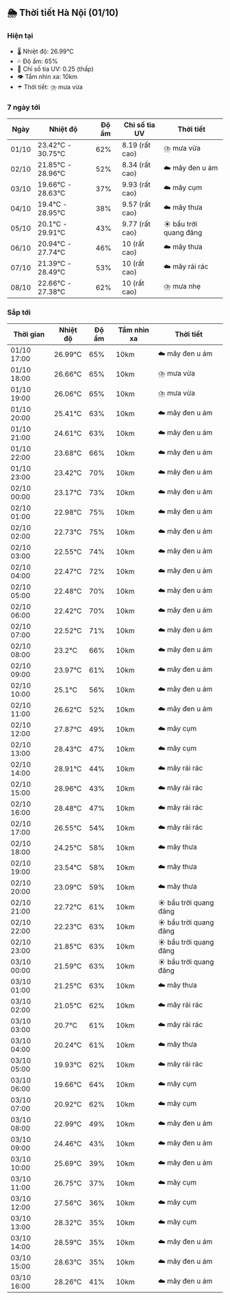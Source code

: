 ## 🌦️ Thời tiết Hà Nội (01/10)

### Hiện tại

- 🌡️ Nhiệt độ: 26.99℃
- 💦 Độ ẩm: 65%
- 🌟 Chỉ số tia UV: 0.25 (thấp)
- 👁️ Tầm nhìn xa: 10km
- ☂️ Thời tiết: ⛈️ mưa vừa

### 7 ngày tới

| Ngày | Nhiệt độ | Độ ẩm | Chỉ số tia UV | Thời tiết |
| --- | --- | --- | --- | --- |
| 01/10 | 23.42℃ - 30.75℃ | 62% | 8.19 (rất cao) | ⛈️ mưa vừa |
| 02/10 | 21.85℃ - 28.96℃ | 52% | 8.34 (rất cao) | ☁️ mây đen u ám |
| 03/10 | 19.66℃ - 28.63℃ | 37% | 9.93 (rất cao) | ☁️ mây cụm |
| 04/10 | 19.4℃ - 28.95℃ | 38% | 9.57 (rất cao) | ☁️ mây thưa |
| 05/10 | 20.1℃ - 29.91℃ | 43% | 9.77 (rất cao) | ☀️ bầu trời quang đãng |
| 06/10 | 20.94℃ - 27.74℃ | 46% | 10 (rất cao) | ☁️ mây thưa |
| 07/10 | 21.39℃ - 28.49℃ | 53% | 10 (rất cao) | ☁️ mây rải rác |
| 08/10 | 22.66℃ - 27.38℃ | 62% | 10 (rất cao) | ⛈️ mưa nhẹ |

### Sắp tới

| Thời gian | Nhiệt độ | Độ ẩm | Tầm nhìn xa | Thời tiết |
| --- | --- | --- | --- | --- |
| 01/10 17:00 | 26.99℃ | 65% | 10km | ☁️ mây đen u ám |
| 01/10 18:00 | 26.66℃ | 65% | 10km | ⛈️ mưa vừa |
| 01/10 19:00 | 26.06℃ | 65% | 10km | ⛈️ mưa vừa |
| 01/10 20:00 | 25.41℃ | 63% | 10km | ☁️ mây đen u ám |
| 01/10 21:00 | 24.61℃ | 63% | 10km | ☁️ mây đen u ám |
| 01/10 22:00 | 23.68℃ | 66% | 10km | ☁️ mây đen u ám |
| 01/10 23:00 | 23.42℃ | 70% | 10km | ☁️ mây đen u ám |
| 02/10 00:00 | 23.17℃ | 73% | 10km | ☁️ mây đen u ám |
| 02/10 01:00 | 22.98℃ | 75% | 10km | ☁️ mây đen u ám |
| 02/10 02:00 | 22.73℃ | 75% | 10km | ☁️ mây đen u ám |
| 02/10 03:00 | 22.55℃ | 74% | 10km | ☁️ mây đen u ám |
| 02/10 04:00 | 22.47℃ | 72% | 10km | ☁️ mây đen u ám |
| 02/10 05:00 | 22.48℃ | 70% | 10km | ☁️ mây đen u ám |
| 02/10 06:00 | 22.42℃ | 70% | 10km | ☁️ mây đen u ám |
| 02/10 07:00 | 22.52℃ | 71% | 10km | ☁️ mây đen u ám |
| 02/10 08:00 | 23.2℃ | 66% | 10km | ☁️ mây đen u ám |
| 02/10 09:00 | 23.97℃ | 61% | 10km | ☁️ mây đen u ám |
| 02/10 10:00 | 25.1℃ | 56% | 10km | ☁️ mây đen u ám |
| 02/10 11:00 | 26.62℃ | 52% | 10km | ☁️ mây đen u ám |
| 02/10 12:00 | 27.87℃ | 49% | 10km | ☁️ mây cụm |
| 02/10 13:00 | 28.43℃ | 47% | 10km | ☁️ mây cụm |
| 02/10 14:00 | 28.91℃ | 44% | 10km | ☁️ mây rải rác |
| 02/10 15:00 | 28.96℃ | 43% | 10km | ☁️ mây rải rác |
| 02/10 16:00 | 28.48℃ | 47% | 10km | ☁️ mây rải rác |
| 02/10 17:00 | 26.55℃ | 54% | 10km | ☁️ mây rải rác |
| 02/10 18:00 | 24.25℃ | 58% | 10km | ☁️ mây thưa |
| 02/10 19:00 | 23.54℃ | 58% | 10km | ☁️ mây thưa |
| 02/10 20:00 | 23.09℃ | 59% | 10km | ☁️ mây thưa |
| 02/10 21:00 | 22.72℃ | 61% | 10km | ☀️ bầu trời quang đãng |
| 02/10 22:00 | 22.23℃ | 63% | 10km | ☀️ bầu trời quang đãng |
| 02/10 23:00 | 21.85℃ | 63% | 10km | ☀️ bầu trời quang đãng |
| 03/10 00:00 | 21.59℃ | 63% | 10km | ☀️ bầu trời quang đãng |
| 03/10 01:00 | 21.25℃ | 63% | 10km | ☁️ mây thưa |
| 03/10 02:00 | 21.05℃ | 62% | 10km | ☁️ mây rải rác |
| 03/10 03:00 | 20.7℃ | 61% | 10km | ☁️ mây rải rác |
| 03/10 04:00 | 20.24℃ | 61% | 10km | ☁️ mây thưa |
| 03/10 05:00 | 19.93℃ | 62% | 10km | ☁️ mây rải rác |
| 03/10 06:00 | 19.66℃ | 64% | 10km | ☁️ mây cụm |
| 03/10 07:00 | 20.92℃ | 62% | 10km | ☁️ mây cụm |
| 03/10 08:00 | 22.99℃ | 49% | 10km | ☁️ mây đen u ám |
| 03/10 09:00 | 24.46℃ | 43% | 10km | ☁️ mây đen u ám |
| 03/10 10:00 | 25.69℃ | 39% | 10km | ☁️ mây đen u ám |
| 03/10 11:00 | 26.75℃ | 37% | 10km | ☁️ mây cụm |
| 03/10 12:00 | 27.56℃ | 36% | 10km | ☁️ mây cụm |
| 03/10 13:00 | 28.32℃ | 35% | 10km | ☁️ mây cụm |
| 03/10 14:00 | 28.59℃ | 35% | 10km | ☁️ mây đen u ám |
| 03/10 15:00 | 28.63℃ | 35% | 10km | ☁️ mây đen u ám |
| 03/10 16:00 | 28.26℃ | 41% | 10km | ☁️ mây đen u ám |
